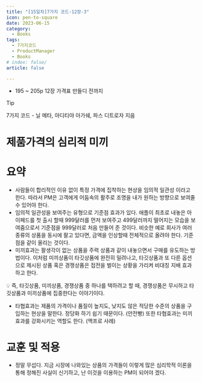 ```yaml
---
title: "[15일차]7가지 코드-12장-3"
icon: pen-to-square
date: 2023-06-15
category:
  - Books
tags:
  - 7가지코드
  - ProductManager
  - Books
# index: false/
article: false

---
```

- 195 ~ 205p 12장 가격표 만들디 전까지

<!-- more -->

>[!tip]
>7가지 코드 - 닐 메타, 아디티야 아가쉐, 파스 디트로자 지음

# 제품가격의 심리적 미끼

# 요약

- 사람들이 합리적인 이유 없이 특정 가격에 집착하는 현상을 임의적 일관성 이라고 한다. 
따라서 PM은 고객에게 어둠속의 활주로 조명을 내가 원하는 방향으로 보여줄 수 있어야 한다.
- 임의적 일관성을 보여주는 유형으로 기준점 효과가 있다. 애플이 최초로 내놓은 아이페드를 첫 출시 할때 999달러를 먼저 보여주고 499달러까지 떨어지는 모습을 보여줌으로서 기준점을 999달러로 처음 만들어 준 것이다. 
비슷한 예로 회사가 여러 종류의 상품을 동시에 팔고 있다면, 금액을 인상할때 전체적으로 올려야 한다. 기준점을 같이 올리는 것이다.
- 미끼효과는 팔생각이 없는 상품을 주력 상품과 같이 내놓으면서 구매를 유도하는 방법이다. 이처럼 미끼상품이 타깃상품에 완전히 밀려나고, 타깃상품과 또 다른 옵션으로 제시된 상품 혹은 경쟁상품은 접전을 벌이는 상황을 가리켜 비대칭 지배 효과 하고 한다.

<aside>
💡 즉, 타깃상품, 미끼상품, 경쟁상품 중 하나를 택하려고 할 때, 경쟁상품은 무시하고 타깃상품과 미끼상품에 집중한다는 이야기이다.

</aside>

- 타협효과는 제품의 가격이나 품질이 높지도, 낮지도 않은 적당한 수준의 상품을 구입하는 현상을 말한다. 정당화 하기 쉽기 때문이다. (안전빵)
또한 타협효과는 미끼효과를 강화시키는 역할도 한다. (맥프로 사례)

# 교훈 및 적용

- 정말 무섭다. 지금 시장에 나와있는 상품의 가격들이 이렇게 많은 심리학적 이론을 통해 정해진 사실이 신기하고, 난 이것을 이용하는 PM이 되어야 겠다.